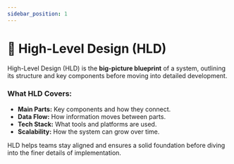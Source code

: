 ```yaml
---
sidebar_position: 1
---
```


# 🚀 High-Level Design (HLD)

High-Level Design (HLD) is the **big-picture blueprint** of a system, outlining its structure and key components before moving into detailed development.  

### **What HLD Covers:**  
- **Main Parts:** Key components and how they connect.  
- **Data Flow:** How information moves between parts.  
- **Tech Stack:** What tools and platforms are used.  
- **Scalability:** How the system can grow over time.  

HLD helps teams stay aligned and ensures a solid foundation before diving into the finer details of implementation.  
